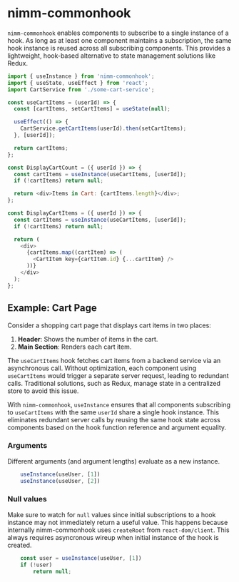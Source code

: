 # nimm-commonhook

`nimm-commonhook` enables components to subscribe to a single instance of a hook. As long as at least one component maintains a subscription, the same hook instance is reused across all subscribing components. This provides a lightweight, hook-based alternative to state management solutions like Redux.

```js
import { useInstance } from 'nimm-commonhook';
import { useState, useEffect } from 'react';
import CartService from './some-cart-service';

const useCartItems = (userId) => {
  const [cartItems, setCartItems] = useState(null);

  useEffect(() => {
    CartService.getCartItems(userId).then(setCartItems);
  }, [userId]);

  return cartItems;
};

const DisplayCartCount = ({ userId }) => {
  const cartItems = useInstance(useCartItems, [userId]);
  if (!cartItems) return null;

  return <div>Items in Cart: {cartItems.length}</div>;
};

const DisplayCartItems = ({ userId }) => {
  const cartItems = useInstance(useCartItems, [userId]);
  if (!cartItems) return null;

  return (
    <div>
      {cartItems.map((cartItem) => (
        <CartItem key={cartItem.id} {...cartItem} />
      ))}
    </div>
  );
};
```

## Example: Cart Page

Consider a shopping cart page that displays cart items in two places:
1. **Header**: Shows the number of items in the cart.
2. **Main Section**: Renders each cart item.

The `useCartItems` hook fetches cart items from a backend service via an asynchronous call. Without optimization, each component using `useCartItems` would trigger a separate server request, leading to redundant calls. Traditional solutions, such as Redux, manage state in a centralized store to avoid this issue.

With `nimm-commonhook`, `useInstance` ensures that all components subscribing to `useCartItems` with the same `userId` share a single hook instance. This eliminates redundant server calls by reusing the same hook state across components based on the hook function reference and argument equality.

### Arguments

Different arguments (and argument lengths) evaluate as a new instance.

```js
    useInstance(useUser, [1])
    useInstance(useUser, [2])
```

### Null values

Make sure to watch for `null` values since initial subscriptions to a hook instance may not immediately return a useful value.  This happens because internally nimm-commonhook uses `createRoot` from `react-dom/client`.  This always requires asyncronous wireup when initial instance of the hook is created.

```js
    const user = useInstance(useUser, [1])
    if (!user)
        return null;
```